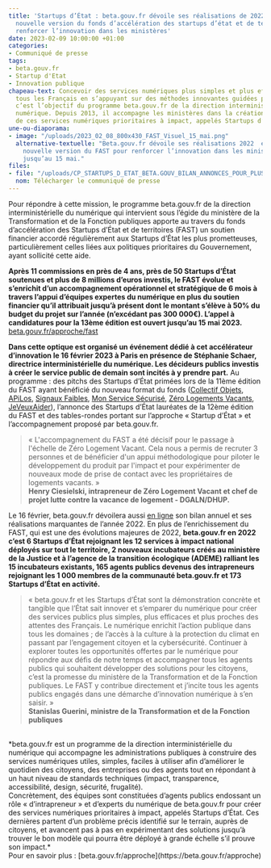 ```yaml
---
title: 'Startups d’État : beta.gouv.fr dévoile ses réalisations de 2022 et lance une
  nouvelle version du fonds d’accélération des startups d’état et de territoires pour
  renforcer l’innovation dans les ministères'
date: 2023-02-09 10:00:00 +01:00
categories:
- Communiqué de presse
tags:
- beta.gouv.fr
- Startup d'Etat
- Innovation publique
chapeau-text: Concevoir des services numériques plus simples et plus efficaces pour
  tous les Français en s’appuyant sur des méthodes innovantes guidées par l’impact,
  c’est l’objectif du programme beta.gouv.fr de la direction interministérielle du
  numérique. Depuis 2013, il accompagne les ministères dans la création et l’évolution
  de ces services numériques prioritaires à impact, appelés Startups d’État.
une-ou-diaporama:
- image: "/uploads/2023_02_08_800x430_FAST_Visuel_15_mai.png"
  alternative-textuelle: "Beta.gouv.fr dévoile ses réalisations 2022  et lance une
    nouvelle version du FAST pour renforcer l’innovation dans les ministères. \nPostulez
    jusqu’au 15 mai."
files:
- file: "/uploads/CP_STARTUPS_D_ETAT_BETA.GOUV_BILAN_ANNONCES_POUR_PLUS_D_INNOVATION_DANS_/pdf"
  nom: Télécharger le communiqué de presse
---
```


Pour répondre à cette mission, le programme beta.gouv.fr de la direction interministérielle du numérique qui intervient sous l’égide du ministère de la Transformation et de la Fonction publiques apporte au travers du fonds d’accélération des Startups d’État et de territoires (FAST) un soutien financier accordé régulièrement aux Startups d’État les plus prometteuses, particulièrement celles liées aux politiques prioritaires du Gouvernement, ayant sollicité cette aide. 

**Après 11 commissions en près de 4 ans, près de 50 Startups d’État soutenues et plus de 8 millions d’euros investis, le FAST évolue et s’enrichit d’un accompagnement opérationnel et stratégique de 6 mois à travers l’appui d’équipes expertes du numérique en plus du soutien financier qu’il attribuait jusqu’à présent dont le montant s’élève à 50% du budget du projet sur l’année (n’excédant pas 300 000€). L’appel à candidatures pour la 13ème édition est ouvert jusqu’au 15 mai 2023.** [beta.gouv.fr/approche/fast](https://beta.gouv.fr/approche/fast)

**Dans cette optique est organisé un événement dédié à cet accélérateur d’innovation le 16 février 2023 à Paris en présence de Stéphanie Schaer, directrice interministérielle du numérique. Les décideurs publics investis à créer le service public de demain sont incités à y prendre part.** Au programme : des pitchs des Startups d’État primées lors de la 11ème édition du FAST ayant bénéficié du nouveau format du fonds ([Collectif Objets](https://collectif-objets.beta.gouv.fr/), [APiLos](https://apilos.beta.gouv.fr/), [Signaux Faibles](https://beta.gouv.fr/startups/signaux-faibles.html), [Mon Service Sécurisé](https://www.monservicesecurise.beta.gouv.fr/), [Zéro Logements Vacants](https://zerologementvacant.beta.gouv.fr/), [JeVeuxAider](https://www.jeveuxaider.gouv.fr/)), l’annonce des Startups d’État lauréates de la 12ème édition du FAST et des tables-rondes portant sur l’approche « Startup d’État » et l’accompagnement proposé par beta.gouv.fr.

> « L'accompagnement du FAST a été décisif pour le passage à l'échelle de Zéro Logement Vacant. Cela nous a permis de recruter 3 personnes et de bénéficier d'un appui méthodologique pour piloter le développement du produit par l'impact et pour expérimenter de nouveaux mode de prise de contact avec les propriétaires de logements vacants. »
<br>**Henry Ciesielski, intrapreneur de Zéro Logement Vacant et chef de projet lutte contre la vacance de logement -  DGALN/DHUP.**

Le 16 février, beta.gouv.fr dévoilera aussi [en ligne](https://beta.gouv.fr/) son bilan annuel et ses réalisations marquantes de l’année 2022. En plus de l’enrichissement du FAST, qui est une des évolutions majeures de 2022, **beta.gouv.fr en 2022 c’est 6 Startups d’État rejoignant les 12 services à impact national déployés sur tout le territoire, 2 nouveaux incubateurs créés au ministère de la Justice et à l’agence de la transition écologique (ADEME) ralliant les 15 incubateurs existants, 165 agents publics devenus des intrapreneurs rejoignant les 1 000 membres de la communauté beta.gouv.fr et 173 Startups d’État en activité.**

> « beta.gouv.fr et les Startups d’État sont la démonstration concrète et tangible que l’État sait innover et s’emparer du numérique pour créer des services publics plus simples, plus efficaces et plus proches des attentes des Français. Le numérique enrichit l’action publique dans tous les domaines ; de l’accès à la culture à la protection du climat en passant par l’engagement citoyen et la cybersécurité. Continuer à explorer toutes les opportunités offertes par le numérique pour répondre aux défis de notre temps et accompagner tous les agents publics qui souhaitent développer des solutions pour les citoyens, c’est la promesse du ministère de la Transformation et de la Fonction publiques. Le FAST y contribue directement et j’incite tous les agents publics engagés dans une démarche d’innovation numérique à s’en saisir. »
<br>**Stanislas Guerini, ministre de la Transformation et de la Fonction publiques**

<br>
*beta.gouv.fr est un programme de la direction interministérielle du numérique qui accompagne les administrations publiques à construire des services numériques utiles, simples, faciles à utiliser afin d’améliorer le quotidien des citoyens, des entreprises ou des agents tout en répondant à un haut niveau de standards techniques (impact, transparence, accessibilité, design, sécurité, frugalité). 
<br>Concrètement, des équipes sont constituées d’agents publics endossant un rôle « d’intrapreneur » et d’experts du numérique de beta.gouv.fr pour créer des services numériques prioritaires à impact, appelés Startups d’État. Ces dernières partent d’un problème précis identifié sur le terrain, auprès de citoyens, et avancent pas à pas en expérimentant des solutions jusqu’à trouver le bon modèle qui pourra être déployé à grande échelle s’il prouve son impact.*
<br>Pour en savoir plus : [beta.gouv.fr/approche](https://beta.gouv.fr/approche)